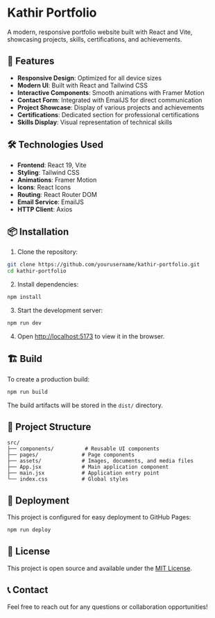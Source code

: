 # Kathir Portfolio

A modern, responsive portfolio website built with React and Vite, showcasing projects, skills, certifications, and achievements.

## 🚀 Features

- **Responsive Design**: Optimized for all device sizes
- **Modern UI**: Built with React and Tailwind CSS
- **Interactive Components**: Smooth animations with Framer Motion
- **Contact Form**: Integrated with EmailJS for direct communication
- **Project Showcase**: Display of various projects and achievements
- **Certifications**: Dedicated section for professional certifications
- **Skills Display**: Visual representation of technical skills

## 🛠️ Technologies Used

- **Frontend**: React 19, Vite
- **Styling**: Tailwind CSS
- **Animations**: Framer Motion
- **Icons**: React Icons
- **Routing**: React Router DOM
- **Email Service**: EmailJS
- **HTTP Client**: Axios

## 📦 Installation

1. Clone the repository:
```bash
git clone https://github.com/yourusername/kathir-portfolio.git
cd kathir-portfolio
```

2. Install dependencies:
```bash
npm install
```

3. Start the development server:
```bash
npm run dev
```

4. Open [http://localhost:5173](http://localhost:5173) to view it in the browser.

## 🏗️ Build

To create a production build:

```bash
npm run build
```

The build artifacts will be stored in the `dist/` directory.

## 📁 Project Structure

```
src/
├── components/          # Reusable UI components
├── pages/              # Page components
├── assets/             # Images, documents, and media files
├── App.jsx             # Main application component
├── main.jsx            # Application entry point
└── index.css           # Global styles
```

## 🚀 Deployment

This project is configured for easy deployment to GitHub Pages:

```bash
npm run deploy
```

## 📄 License

This project is open source and available under the [MIT License](LICENSE).

## 📞 Contact

Feel free to reach out for any questions or collaboration opportunities!
